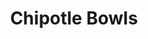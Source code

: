 ---
layout: recipe
title: Chipotle Bowls
servings: 8
source: Jamie Williams
category: Main
protein: chicken

ingredients: |
  **Cilantro-Lime Rice**
  - 2 cups basmati rice
  - 4 cups water
  - 1 tsp salt
  - 1 tsp butter
  - 1/2 cup chopped cilantro
  - 1/4 cup chopped onion
  - 1 lime
  - cumin to taste
  - pepper to taste

  **Dressing**
  - 6 tbsp red wine vinegar
  - 1/4 cup honey
  - 3/4 cup vegetable oil
  - 1/2 tsp oregano
  - 1 1/2 tsp salt
  - 1/2 tsp pepper
  - 2 chipotle peppers in adobo sauce
  - sugar to taste

  **Toppings**
  - frozen corn
  - black beans
  - shredded cheese
  - romaine lettuce
  - sour cream
  - fajita chicken or beef

instructions: |
  1. **For the rice:** Wash rice and add to pot with water. Bring to a boil and add remaining ingredients. Cover and simmer.
  2. **For the dressing:** Blend all dressing ingredients in a blender.
  3. **For the meat:** Marinate chicken or beef in fajita seasoning packet. Grill and chop into bite-sized pieces.
  4. **To assemble:** Layer rice, lettuce, and desired toppings in bowls. Drizzle with dressing and serve.
---